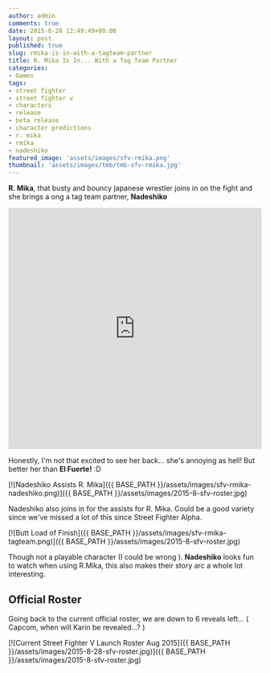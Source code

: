 ```yaml
---
author: admin
comments: true
date: 2015-8-28 12:49:49+00:00
layout: post
published: true
slug: rmika-is-in-with-a-tagteam-partner
title: R. Mika Is In... With a Tag Team Partner
categories:
- Games
tags:
- street fighter
- street fighter v
- characters
- release
- beta release
- character predictions
- r. mika
- rmika
- nadeshiko
featured_image: 'assets/images/sfv-rmika.png'
thumbnail: 'assets/images/tmb/tmb-sfv-rmika.jpg'
---
```


**R. Mika**, that busty and bouncy japanese wrestler joins in on the fight and she brings a ong a tag team partner, **Nadeshiko** 

<iframe width="100%" height="480" src="https://www.youtube.com/embed/PuVsrCl89Ns" frameborder="0" allowfullscreen></iframe> 


Honestly, I'm not that excited to see her back... she's annoying as hell! But better her than **El Fuerte!** :D

[![Nadeshiko Assists R. Mika]({{ BASE_PATH }}/assets/images/sfv-rmika-nadeshiko.png)]({{ BASE_PATH }}/assets/images/2015-8-sfv-roster.jpg)

Nadeshiko also joins in for the assists for R. Mika. Could be a good variety since we've missed a lot of this since Street Fighter Alpha.

[![Butt Load of Finish]({{ BASE_PATH }}/assets/images/sfv-rmika-tagteam.png)]({{ BASE_PATH }}/assets/images/2015-8-sfv-roster.jpg)

Though not a playable character (I could be wrong ). **Nadeshiko** looks fun to watch when using R.Mika, this also makes their story arc a whole lot interesting.


Official Roster
---

Going back to the current official roster, we are down to 6 reveals left... ( Capcom, when will Karin be revealed...? )

[![Current Street Fighter V Launch Roster Aug 2015]({{ BASE_PATH }}/assets/images/2015-8-28-sfv-roster.jpg)]({{ BASE_PATH }}/assets/images/2015-8-sfv-roster.jpg)